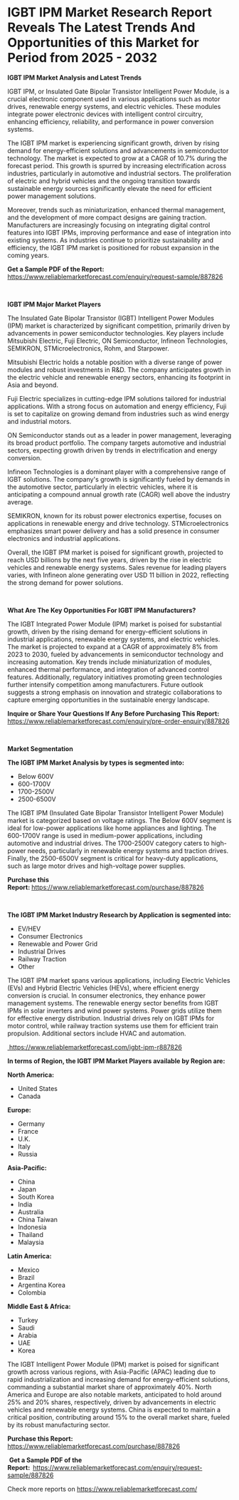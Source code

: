 <p><h1>IGBT IPM Market Research Report Reveals The Latest Trends And Opportunities of this Market for Period from 2025 - 2032</h1></p><p><strong>IGBT IPM Market Analysis and Latest Trends</strong></p>
<p><p>IGBT IPM, or Insulated Gate Bipolar Transistor Intelligent Power Module, is a crucial electronic component used in various applications such as motor drives, renewable energy systems, and electric vehicles. These modules integrate power electronic devices with intelligent control circuitry, enhancing efficiency, reliability, and performance in power conversion systems.</p><p>The IGBT IPM market is experiencing significant growth, driven by rising demand for energy-efficient solutions and advancements in semiconductor technology. The market is expected to grow at a CAGR of 10.7% during the forecast period. This growth is spurred by increasing electrification across industries, particularly in automotive and industrial sectors. The proliferation of electric and hybrid vehicles and the ongoing transition towards sustainable energy sources significantly elevate the need for efficient power management solutions.</p><p>Moreover, trends such as miniaturization, enhanced thermal management, and the development of more compact designs are gaining traction. Manufacturers are increasingly focusing on integrating digital control features into IGBT IPMs, improving performance and ease of integration into existing systems. As industries continue to prioritize sustainability and efficiency, the IGBT IPM market is positioned for robust expansion in the coming years.</p></p>
<p><strong>Get a Sample PDF of the Report:&nbsp;</strong> <a href="https://www.reliablemarketforecast.com/enquiry/request-sample/887826?utm_campaign=2268&utm_medium=2&utm_source=Github&utm_content=ia&utm_term=10022025&utm_id=igbt-ipm">https://www.reliablemarketforecast.com/enquiry/request-sample/887826</a></p>
<p>&nbsp;</p>
<p><strong>IGBT IPM Major Market Players</strong></p>
<p><p>The Insulated Gate Bipolar Transistor (IGBT) Intelligent Power Modules (IPM) market is characterized by significant competition, primarily driven by advancements in power semiconductor technologies. Key players include Mitsubishi Electric, Fuji Electric, ON Semiconductor, Infineon Technologies, SEMIKRON, STMicroelectronics, Rohm, and Starpower.</p><p>Mitsubishi Electric holds a notable position with a diverse range of power modules and robust investments in R&D. The company anticipates growth in the electric vehicle and renewable energy sectors, enhancing its footprint in Asia and beyond.</p><p>Fuji Electric specializes in cutting-edge IPM solutions tailored for industrial applications. With a strong focus on automation and energy efficiency, Fuji is set to capitalize on growing demand from industries such as wind energy and industrial motors.</p><p>ON Semiconductor stands out as a leader in power management, leveraging its broad product portfolio. The company targets automotive and industrial sectors, expecting growth driven by trends in electrification and energy conversion.</p><p>Infineon Technologies is a dominant player with a comprehensive range of IGBT solutions. The company's growth is significantly fueled by demands in the automotive sector, particularly in electric vehicles, where it is anticipating a compound annual growth rate (CAGR) well above the industry average.</p><p>SEMIKRON, known for its robust power electronics expertise, focuses on applications in renewable energy and drive technology. STMicroelectronics emphasizes smart power delivery and has a solid presence in consumer electronics and industrial applications.</p><p>Overall, the IGBT IPM market is poised for significant growth, projected to reach USD billions by the next five years, driven by the rise in electric vehicles and renewable energy systems. Sales revenue for leading players varies, with Infineon alone generating over USD 11 billion in 2022, reflecting the strong demand for power solutions.</p></p>
<p>&nbsp;</p>
<p><strong>What Are The Key Opportunities For IGBT IPM Manufacturers?</strong></p>
<p><p>The IGBT Integrated Power Module (IPM) market is poised for substantial growth, driven by the rising demand for energy-efficient solutions in industrial applications, renewable energy systems, and electric vehicles. The market is projected to expand at a CAGR of approximately 8% from 2023 to 2030, fueled by advancements in semiconductor technology and increasing automation. Key trends include miniaturization of modules, enhanced thermal performance, and integration of advanced control features. Additionally, regulatory initiatives promoting green technologies further intensify competition among manufacturers. Future outlook suggests a strong emphasis on innovation and strategic collaborations to capture emerging opportunities in the sustainable energy landscape.</p></p>
<p><strong>Inquire or Share Your Questions If Any Before Purchasing This Report:</strong> <a href="https://www.reliablemarketforecast.com/enquiry/pre-order-enquiry/887826?utm_campaign=2268&utm_medium=2&utm_source=Github&utm_content=ia&utm_term=10022025&utm_id=igbt-ipm">https://www.reliablemarketforecast.com/enquiry/pre-order-enquiry/887826</a></p>
<p>&nbsp;</p>
<p><strong>Market Segmentation</strong></p>
<p><strong>The IGBT IPM Market Analysis by types is segmented into:</strong></p>
<p><ul><li>Below 600V</li><li>600-1700V</li><li>1700-2500V</li><li>2500-6500V</li></ul></p>
<p><p>The IGBT IPM (Insulated Gate Bipolar Transistor Intelligent Power Module) market is categorized based on voltage ratings. The Below 600V segment is ideal for low-power applications like home appliances and lighting. The 600-1700V range is used in medium-power applications, including automotive and industrial drives. The 1700-2500V category caters to high-power needs, particularly in renewable energy systems and traction drives. Finally, the 2500-6500V segment is critical for heavy-duty applications, such as large motor drives and high-voltage power supplies.</p></p>
<p><strong>Purchase this Report:&nbsp;</strong><a href="https://www.reliablemarketforecast.com/purchase/887826?utm_campaign=2268&utm_medium=2&utm_source=Github&utm_content=ia&utm_term=10022025&utm_id=igbt-ipm">https://www.reliablemarketforecast.com/purchase/887826</a></p>
<p>&nbsp;</p>
<p><strong>The IGBT IPM Market Industry Research by Application is segmented into:</strong></p>
<p><ul><li>EV/HEV</li><li>Consumer Electronics</li><li>Renewable and Power Grid</li><li>Industrial Drives</li><li>Railway Traction</li><li>Other</li></ul></p>
<p><p>The IGBT IPM market spans various applications, including Electric Vehicles (EVs) and Hybrid Electric Vehicles (HEVs), where efficient energy conversion is crucial. In consumer electronics, they enhance power management systems. The renewable energy sector benefits from IGBT IPMs in solar inverters and wind power systems. Power grids utilize them for effective energy distribution. Industrial drives rely on IGBT IPMs for motor control, while railway traction systems use them for efficient train propulsion. Additional sectors include HVAC and automation.</p></p>
<p><a href="https://www.reliablemarketforecast.com/igbt-ipm-r887826?utm_campaign=2268&utm_medium=2&utm_source=Github&utm_content=ia&utm_term=10022025&utm_id=igbt-ipm">&nbsp;https://www.reliablemarketforecast.com/igbt-ipm-r887826</a></p>
<p><strong>In terms of Region, the IGBT IPM Market Players available by Region are:</strong></p>
<p>
    <p> <strong> North America: </strong>
        <ul>
            <li>United States</li>
            <li>Canada</li>
        </ul>
        </p> 
    <p> <strong> Europe: </strong>
        <ul>
            <li>Germany</li>
            <li>France</li>
            <li>U.K.</li>
            <li>Italy</li>
            <li>Russia</li>
        </ul>
        </p> 
    <p> <strong> Asia-Pacific: </strong>
        <ul>
            <li>China</li>
            <li>Japan</li>
            <li>South Korea</li>
            <li>India</li>
            <li>Australia</li>
            <li>China Taiwan</li>
            <li>Indonesia</li>
            <li>Thailand</li>
            <li>Malaysia</li>
        </ul>
        </p> 
    <p> <strong> Latin America: </strong>
        <ul>
            <li>Mexico</li>
            <li>Brazil</li>
            <li>Argentina Korea</li>
            <li>Colombia</li>
        </ul>
        </p> 
    <p> <strong> Middle East & Africa: </strong>
        <ul>
            <li>Turkey</li>
            <li>Saudi</li>
            <li>Arabia</li>
            <li>UAE</li>
            <li>Korea</li>
        </ul>
    </p>
    </p>
<p><p>The IGBT Intelligent Power Module (IPM) market is poised for significant growth across various regions, with Asia-Pacific (APAC) leading due to rapid industrialization and increasing demand for energy-efficient solutions, commanding a substantial market share of approximately 40%. North America and Europe are also notable markets, anticipated to hold around 25% and 20% shares, respectively, driven by advancements in electric vehicles and renewable energy systems. China is expected to maintain a critical position, contributing around 15% to the overall market share, fueled by its robust manufacturing sector.</p></p>
<p><strong>Purchase this Report: </strong><a href="https://www.reliablemarketforecast.com/purchase/887826?utm_campaign=2268&utm_medium=2&utm_source=Github&utm_content=ia&utm_term=10022025&utm_id=igbt-ipm">https://www.reliablemarketforecast.com/purchase/887826</a></p>
<p>&nbsp;<strong>Get a Sample PDF of the Report:&nbsp;&nbsp;</strong><a href="https://www.reliablemarketforecast.com/enquiry/request-sample/887826?utm_campaign=2268&utm_medium=2&utm_source=Github&utm_content=ia&utm_term=10022025&utm_id=igbt-ipm">https://www.reliablemarketforecast.com/enquiry/request-sample/887826</a></p>
<p><strong></strong></p>
<p>Check more reports on <a href="https://www.reliablemarketforecast.com/?utm_campaign=2268&utm_medium=2&utm_source=Github&utm_content=ia&utm_term=10022025&utm_id=igbt-ipm">https://www.reliablemarketforecast.com/</a></p>
